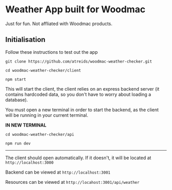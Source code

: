 # Weather App built for Woodmac

Just for fun. Not affliated with Woodmac products.

## Initialisation

Follow these instructions to test out the app

`git clone https://github.com/atreids/woodmac-weather-checker.git`

`cd woodmac-weather-checker/client`

`npm start`

This will start the client, the client relies on an express backend server (it contains hardcoded data, so you don't have to worry about loading a database).

You must open a new terminal in order to start the backend, as the client will be running in your current terminal.

**IN NEW TERMINAL**

`cd woodmac-weather-checker/api`

`npm run dev`

---

The client should open automatically. If it doesn't, it will be located at `http://localhost:3000`

Backend can be viewed at `http://localhost:3001`

Resources can be viewed at `http://locahost:3001/api/weather`
